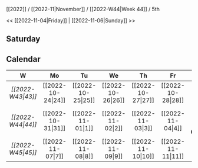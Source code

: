 [[2022]] / [[2022-11|November]] / [[2022-W44|Week 44]] / 5th

<<  [[2022-11-04|Friday]]   |  [[2022-11-06|Sunday]]   >>︎

## Saturday

## Calendar
| W  | Mo | Tu | We | Th | Fr | Sa | Su |
|:--:|:--:|:--:|:--:|:--:|:--:|:--:|:--:|
| *[[2022-W43\|43]]* | [[2022-10-24\|24]] | [[2022-10-25\|25]] | [[2022-10-26\|26]] | [[2022-10-27\|27]] | [[2022-10-28\|28]] | [[2022-10-29\|29]] | [[2022-10-30\|30]] |
| *[[2022-W44\|44]]* | [[2022-10-31\|31]] | [[2022-11-01\|1]]  | [[2022-11-02\|2]]  | [[2022-11-03\|3]]  | [[2022-11-04\|4]]  | ==**[[2022-11-05\|5]]**==  | [[2022-11-06\|6]]  |
| *[[2022-W45\|45]]* | [[2022-11-07\|7]]  | [[2022-11-08\|8]]  | [[2022-11-09\|9]]  | [[2022-11-10\|10]] | [[2022-11-11\|11]] | [[2022-11-12\|12]] | [[2022-11-13\|13]] |
